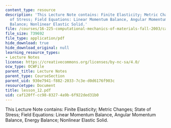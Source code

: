 ```yaml
---
content_type: resource
description: 'This Lecture Note contains: Finite Elasticity; Metric Changes; State
  of Stress; Field Equations: Linear Momentum Balance, Angular Momentum Balance, Energy
  Balance; Nonlinear Elastic Solid.'
file: /courses/16-225-computational-mechanics-of-materials-fall-2003/caf120ffcc9883274a9b6f922ded31b0_lesson_12.pdf
file_size: 739692
file_type: application/pdf
hide_download: true
hide_download_original: null
learning_resource_types:
- Lecture Notes
license: https://creativecommons.org/licenses/by-nc-sa/4.0/
ocw_type: OCWFile
parent_title: Lecture Notes
parent_type: CourseSection
parent_uid: 930e7941-f882-2033-7c3e-d0d6176f903c
resourcetype: Document
title: lesson_12.pdf
uid: caf120ff-cc98-8327-4a9b-6f922ded31b0
---
```

This Lecture Note contains: Finite Elasticity; Metric Changes; State of Stress; Field Equations: Linear Momentum Balance, Angular Momentum Balance, Energy Balance; Nonlinear Elastic Solid.
